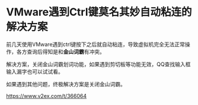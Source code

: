 # VMware遇到Ctrl键莫名其妙自动粘连的解决方案

前几天使用VMware遇到ctrl键按下之后就自动粘连，导致虚拟机完全无法正常操作，各方查询后得知是和**金山词霸**有冲突。

解决方案，关闭金山词霸划词功能，如果遇到剪切板等功能无效，QQ查找输入框输入漏字也可以试试看。

如果遇到其他问题，终极解决方案是关闭金山词霸。

https://www.v2ex.com/t/366064